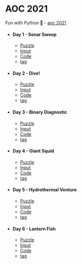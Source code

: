 # AOC 2021

Fun with Python :snake: - [aoc 2021](https://adventofcode.com/2021/)

* #### Day 1 - Sonar Sweep
  * [Puzzle](https://github.com/mukundv/AOC2021/blob/master/day1/day1.md)
  * [Input](https://github.com/mukundv/AOC2021/blob/master/day1/day1_input.txt)
  * [Code](https://github.com/mukundv/AOC2021/blob/master/day1/day1.py)
  * [tag](https://github.com/mukundv/AOC2021/releases/tag/day01)
* #### Day 2 - Dive!
  * [Puzzle](https://github.com/mukundv/AOC2021/blob/master/day2/day2.md)
  * [Input](https://github.com/mukundv/AOC2021/blob/master/day2/day2_input.txt)
  * [Code](https://github.com/mukundv/AOC2021/blob/master/day2/day2.py)
  * [tag](https://github.com/mukundv/AOC2021/releases/tag/day02)
* #### Day 3 - Binary Diagnostic
  * [Puzzle](https://github.com/mukundv/AOC2021/blob/master/day3/day3.md)
  * [Input](https://github.com/mukundv/AOC2021/blob/master/day3/day3_input.txt)
  * [Code](https://github.com/mukundv/AOC2021/blob/master/day3/day3.py)
  * [tag](https://github.com/mukundv/AOC2021/releases/tag/day03)
* #### Day 4 - Giant Squid
  * [Puzzle](https://github.com/mukundv/AOC2021/blob/master/day4/day4.md)
  * [Input](https://github.com/mukundv/AOC2021/blob/master/day4/day4_input.txt)
  * [Code](https://github.com/mukundv/AOC2021/blob/master/day4/day4.py)
  * [tag](https://github.com/mukundv/AOC2021/releases/tag/day04)
* #### Day 5 - Hydrothermal Venture
  * [Puzzle](https://github.com/mukundv/AOC2021/blob/master/day5/day5.md)
  * [Input](https://github.com/mukundv/AOC2021/blob/master/day5/day5_input.txt)
  * [Code](https://github.com/mukundv/AOC2021/blob/master/day5/day5.py)
  * [tag](https://github.com/mukundv/AOC2021/releases/tag/day05)
* #### Day 6 - Lantern Fish
  * [Puzzle](https://github.com/mukundv/AOC2021/blob/master/day6/day6.md)
  * [Input](https://github.com/mukundv/AOC2021/blob/master/day6/day6_input.txt)
  * [Code](https://github.com/mukundv/AOC2021/blob/master/day6/day6.py)
  * [tag](https://github.com/mukundv/AOC2021/releases/tag/day06)